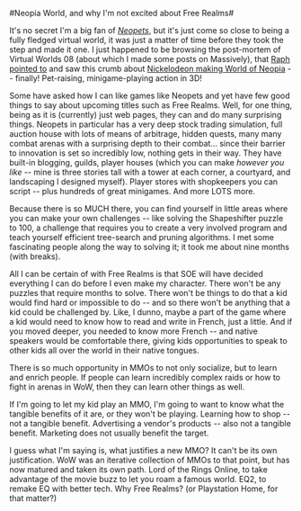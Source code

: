 #Neopia World, and why I'm not excited about Free Realms#

It's no secret I'm a big fan of [*Neopets*](http://www.neopets.com/), but it's just come so close to being a fully fledged virtual world, it was just a matter of time before they took the step and made it one. I just happened to be browsing the post-mortem of Virtual Worlds 08 (about which I made some posts on Massively), that [Raph pointed to](http://www.raphkoster.com/2008/04/09/virtual-worlds-2008-wrap-up/) and saw this crumb about [Nickelodeon making World of Neopia](http://www.virtualworldsnews.com/2008/04/nickelodeon-lau.html) -- finally! Pet-raising, minigame-playing action in 3D!

Some have asked how I can like games like Neopets and yet have few good things to say about upcoming titles such as Free Realms. Well, for one thing, being as it is (currently) just web pages, they can and do many surprising things. Neopets in particular has a very deep stock trading simulation, full auction house with lots of means of arbitrage, hidden quests, many many combat arenas with a surprising depth to their combat... since their barrier to innovation is set so incredibly low, nothing gets in their way. They have built-in blogging, guilds, player houses (which you can make *however you like* -- mine is three stories tall with a tower at each corner, a courtyard, and landscaping I designed myself). Player stores with shopkeepers you can script -- plus hundreds of great minigames. And more LOTS more.

Because there is so MUCH there, you can find yourself in little areas where you can make your own challenges -- like solving the Shapeshifter puzzle to 100, a challenge that requires you to create a very involved program and teach yourself efficient tree-search and pruning algorithms. I met some fascinating people along the way to solving it; it took me about nine months (with breaks).

All I can be certain of with Free Realms is that SOE will have decided everything I can do before I even make my character. There won't be any puzzles that require months to solve. There won't be things to do that a kid would find hard or impossible to do -- and so there won't be anything that a kid could be challenged by. Like, I dunno, maybe a part of the game where a kid would need to know how to read and write in French, just a little. And if you moved deeper, you needed to know more French -- and native speakers would be comfortable there, giving kids opportunities to speak to other kids all over the world in their native tongues.

There is so much opportunity in MMOs to not only socialize, but to learn and enrich people. If people can learn incredibly complex raids or how to fight in arenas in WoW, then they can learn other things as well.

If I'm going to let my kid play an MMO, I'm going to want to know what the tangible benefits of it are, or they won't be playing. Learning how to shop -- not a tangible benefit. Advertising a vendor's products -- also not a tangible benefit. Marketing does not usually benefit the target.

I guess what I'm saying is, what justifies a new MMO? It can't be its own justification. WoW was an iterative collection of MMOs to that point, but has now matured and taken its own path. Lord of the Rings Online, to take advantage of the movie buzz to let you roam a famous world. EQ2, to remake EQ with better tech. Why Free Realms? (or Playstation Home, for that matter?)


